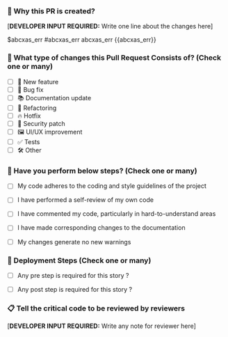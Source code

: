### 📝 Why this PR is created?
[**DEVELOPER INPUT REQUIRED:** Write one line about the changes here]

$abcxas_err
#abcxas_err
abcxas_err
{{abcxas_err}}

### 📜 What type of changes this Pull Request Consists of? (Check one or many)

- [ ] 🚀 New feature
- [ ] 🐞 Bug fix
- [ ] 📚 Documentation update
- [ ] 🔧 Refactoring
- [ ] 🔥 Hotfix
- [ ] 🔐 Security patch
- [ ] 🖼️ UI/UX improvement
- [ ] ✅ Tests
- [ ] 🛠️ Other

### 💬 Have you perform below steps? (Check one or many) 

- [ ] My code adheres to the coding and style guidelines of the project
- [ ] I have performed a self-review of my own code
- [ ] I have commented my code, particularly in hard-to-understand areas
- [ ] I have made corresponding changes to the documentation
- [ ] My changes generate no new warnings 


### 🔄 Deployment Steps (Check one or many) 

- [ ] Any pre step is required for this story ?
- [ ] Any post step is required for this story ?



### 📋 Tell the critical code to be reviewed by reviewers 
[**DEVELOPER INPUT REQUIRED:** Write any note for reviewer here]
